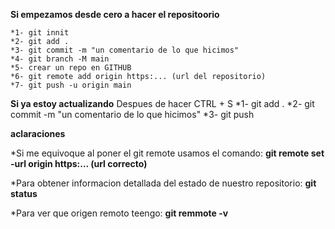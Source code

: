**Si empezamos desde cero a hacer el repositoorio**

    *1- git innit 
    *2- git add . 
    *3- git commit -m "un comentario de lo que hicimos"
    *4- git branch -M main
    *5- crear un repo en GITHUB
    *6- git remote add origin https:... (url del repositorio) 
    *7- git push -u origin main

**Si ya estoy actualizando**
Despues de hacer CTRL + S
    *1- git add . 
    *2- git commit -m "un comentario de lo que hicimos"
    *3- git push

**aclaraciones**

*Si me equivoque al poner el git remote usamos el comando: **git remote set -url origin https:... (url correcto)**

*Para obtener informacion detallada del estado de nuestro repositorio: **git status**

*Para ver que origen remoto teengo: **git remmote -v**